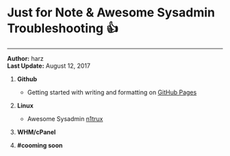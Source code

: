 # Just for Note & Awesome Sysadmin Troubleshooting :+1:
-------------------------------------------------

<strong>Author:</strong> harz<br/><strong>Last Update:</strong> August 12, 2017


1. **Github**
    * Getting started with writing and formatting on [GitHub Pages](https://help.github.com/articles/getting-started-with-writing-and-formatting-on-github/)

2. **Linux**
	* Awesome Sysadmin [n1trux](https://github.com/n1trux/awesome-sysadmin)
	
3. **WHM/cPanel**

4. **#cooming soon**
